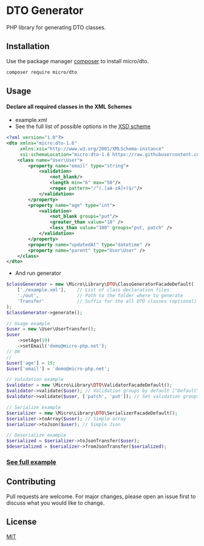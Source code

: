 # DTO Generator

PHP library for generating DTO classes.

## Installation

Use the package manager [composer](https://getcomposer.org/) to install micro/dto.

```bash
composer require micro/dto
```

## Usage

#### Declare all required classes in the XML Schemes

* example.xml
* See the full list of possible options in the [XSD scheme](src/Resource/schema/dto-01.xsd)

``` xml
<?xml version="1.0"?>
<dto xmlns="micro:dto-1.6"
     xmlns:xsi="http://www.w3.org/2001/XMLSchema-instance"
     xsi:schemaLocation="micro:dto-1.6 https://raw.githubusercontent.com/Micro-PHP/dto/master/src/Resource/schema/dto-1.6.xsd">
    <class name="User\User">
        <property name="email" type="string">
            <validation>
                <not_blank/>
                <length min="6" max="50"/>
                <regex pattern="/^(.[aA-zA]+)$/"/>
            </validation>
        </property>
        <property name="age" type="int">
            <validation>
                <not_blank groups="put"/>
                <greater_than value="18" />
                <less_than value="100" groups="put, patch" />
            </validation>
        </property>
        <property name="updatedAt" type="datetime" />
        <property name="parent" type="User\User" /> 
    </class>
</dto>
```
 * And run generator
```php
$classGenerator = new \Micro\Library\DTO\ClassGeneratorFacadeDefault(
    ['./example.xml'],    // List of class declaration files
    './out',              // Path to the folder where to generate 
    'Transfer'            // Suffix for the all DTO classes (optional)
);
$classGenerator->generate();

// Usage example
$user = new \User\UserTransfer();
$user
    ->setAge(19)
    ->setEmail('demo@micro-php.net');
// OR
//
$user['age'] = 19;
$user['email'] = 'demo@micro-php.net';

// Validation example
$validator = new \Micro\Library\DTO\ValidatorFacadeDefault(); 
$validator->validate($user); // Validation groups by default ["Default"]   
$validator->validate($user, ['patch', 'put']); // Set validation groups ["patch", "put"]

// Serialize example
$serializer = new \Micro\Library\DTO\SerializerFacadeDefault();
$serializer->toArray($user); // Simple array
$serializer->toJson($user); // Simple Json

// Deserialize example
$serialized = $serializer->toJsonTransfer($user);
$deserialized = $serializer->fromJsonTransfer($serialized);

```

### [See full example](./example/)


## Contributing
Pull requests are welcome. For major changes, please open an issue first to discuss what you would like to change.

## License
[MIT](https://choosealicense.com/licenses/mit/)
